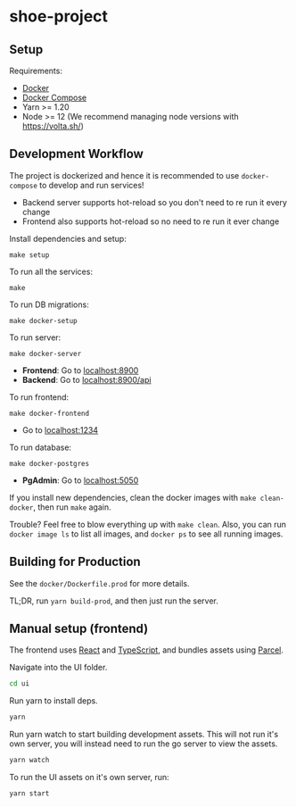 # shoe-project

## Setup

Requirements:
- [Docker](https://docs.docker.com/get-docker/)
- [Docker Compose](https://docs.docker.com/compose/install/)
- Yarn >= 1.20
- Node >= 12 (We recommend managing node versions with https://volta.sh/)


## Development Workflow
The project is dockerized and hence it is recommended to use `docker-compose` to develop and run services!

- Backend server supports hot-reload so you don't need to re run it every change
- Frontend also supports hot-reload so no need to re run it ever change

Install dependencies and setup:
```
make setup
```

To run all the services:
```
make
```

To run DB migrations:
```
make docker-setup
```

To run server:
```
make docker-server
```
- **Frontend**: Go to [localhost:8900](http://localhost:8900)
- **Backend**: Go to [localhost:8900/api](http://localhost:8900/api)

To run frontend:
```
make docker-frontend
```
- Go to [localhost:1234](http://localhost:1234)

To run database:
```
make docker-postgres
```
- **PgAdmin**: Go to [localhost:5050](http://localhost:5050)


If you install new dependencies, clean the docker images with `make clean-docker`, then run `make` again.

Trouble? Feel free to blow everything up with `make clean`. Also, you can run `docker image ls` to list all images, and `docker ps` to see all running images.

## Building for Production

See the `docker/Dockerfile.prod` for more details.

TL;DR, run `yarn build-prod`, and then just run the server.

## Manual setup (frontend)

The frontend uses [React](https://reactjs.org/) and [TypeScript](https://www.typescriptlang.org/), and bundles assets using [Parcel](https://parceljs.org/).

Navigate into the UI folder.
```bash
cd ui
```

Run yarn to install deps.
```bash
yarn
```

Run yarn watch to start building development assets. This will not run it's own server, you will instead need to run the go server to view the assets.
```bash
yarn watch
```

To run the UI assets on it's own server, run:
```bash
yarn start
```
